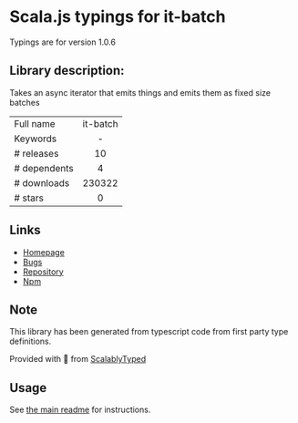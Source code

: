 
# Scala.js typings for it-batch

Typings are for version 1.0.6

## Library description:
Takes an async iterator that emits things and emits them as fixed size batches

|                    |                 |
| ------------------ | :-------------: |
| Full name          | it-batch |
| Keywords           | - |
| # releases         | 10 |
| # dependents       | 4 |
| # downloads        | 230322 |
| # stars            | 0 |

## Links
- [Homepage](https://github.com/achingbrain/it#readme)
- [Bugs](https://github.com/achingbrain/it/issues)
- [Repository](https://github.com/achingbrain/it)
- [Npm](https://www.npmjs.com/package/it-batch)
    


## Note
This library has been generated from typescript code from first party type definitions.

Provided with :purple_heart: from [ScalablyTyped](https://github.com/oyvindberg/ScalablyTyped)

## Usage
See [the main readme](../../readme.md) for instructions.


